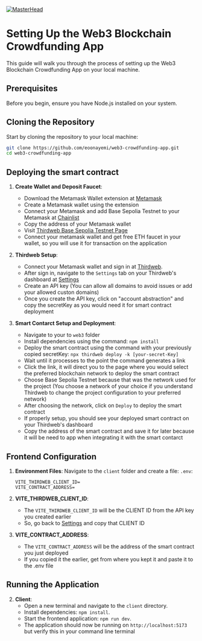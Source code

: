 [![MasterHead](https://i.imghippo.com/files/0Zvc01724257132.gif)](https://decentra-crowd.vercel.app)
# Setting Up the Web3 Blockchain Crowdfunding App

This guide will walk you through the process of setting up the Web3 Blockchain Crowdfunding App on your local machine.

## Prerequisites

Before you begin, ensure you have Node.js installed on your system.

## Cloning the Repository

Start by cloning the repository to your local machine:

```bash
git clone https://github.com/eoonayemi/web3-crowdfunding-app.git
cd web3-crowdfunding-app
```

## Deploying the smart contract

1. **Create Wallet and Deposit Faucet**:
   - Download the Metamask Wallet extension at [Metamask](https://chromewebstore.google.com/detail/metamask/nkbihfbeogaeaoehlefnkodbefgpgknn?utm_source=google.com&pli=1)
   - Create a Metamask wallet using the extension
   - Connect your Metamask and add Base Sepolia Testnet to your Metamask at [Chainlist](https://chainlist.org/?testnets=true&search=84532)
   - Copy the address of your Metamask wallet
   - Visit [Thirdweb Base Sepolia Testnet Page](https://thirdweb.com/base-sepolia-testnet)
   - Connect your metamask wallet and get free ETH faucet in your wallet, so you will use it for transaction on the application

2. **Thirdweb Setup**: 
    - Connect your Metamask wallet and sign in at [Thirdweb](https://thirdweb.com/login).
    - After sign in, navigate to the `Settings` tab on your Thirdweb's dashboard at [Settings](https://thirdweb.com/dashboard/settings/api-keys)
    - Create an API key (You can allow all domains to avoid issues or add your allowed custon domains)
    - Once you create the API key, click on "account abstraction" and copy the secretKey as you would need it for smart contract deployment
      
3. **Smart Contarct Setup and Deployment**:
    - Navigate to your to `web3` folder 
    - Install dependencies using the command: `npm install`
    - Deploy the smart contract using the command with your previously copied secretKey: `npx thirdweb deploy -k [your-secret-Key]`
    - Wait until it processes to the point the command generates a link
    - Click the link, it will direct you to the page where you would select the preferred blockchain network to deploy the smart contract
    - Choose Base Sepolia Testnet because that was the network used for the project (You choose a network of your choice if you understand Thirdweb to change the project configuration to your preferred network)
    - After choosing the network, click on `Deploy` to deploy the smart contract
    - If properly setup, you should see your deployed smart contract on your Thirdweb's dashboard
    - Copy the address of the smart contract and save it for later because it will be need to app when integrating it with the smart contarct
  

## Frontend Configuration

1. **Environment Files**: Navigate to the `client` folder and create a file: `.env`:

    ```plaintext
    VITE_THIRDWEB_CLIENT_ID=
    VITE_CONTRACT_ADDRESS=
    ```

2. **VITE_THIRDWEB_CLIENT_ID**:
    - The `VITE_THIRDWEB_CLIENT_ID` will be the CLIENT ID from the API key you created earlier
    - So, go back to [Settings](https://thirdweb.com/dashboard/settings/api-keys) and copy that CLIENT ID
3.  **VITE_CONTRACT_ADDRESS**:
    - The `VITE_CONTRACT_ADDRESS` will be the address of the smart contract you just deployed
    - If you copied it the earlier, get from where you kept it and paste it to the .env file

## Running the Application

2. **Client**:
    - Open a new terminal and navigate to the `client` directory.
    - Install dependencies: `npm install`.
    - Start the frontend application: `npm run dev`.
    - The application should now be running on `http://localhost:5173` but verify this in your command line terminal


